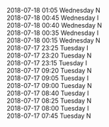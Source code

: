 2018-07-18 01:05 Wednesday  N  
2018-07-18 00:45 Wednesday  I  
2018-07-18 00:40 Wednesday  N  
2018-07-18 00:35 Wednesday  I  
2018-07-18 00:15 Wednesday  N  
2018-07-17 23:25 Tuesday  I  
2018-07-17 23:20 Tuesday  N  
2018-07-17 23:15 Tuesday  I  
2018-07-17 09:20 Tuesday  N  
2018-07-17 09:05 Tuesday  I  
2018-07-17 09:00 Tuesday  N  
2018-07-17 08:40 Tuesday  I  
2018-07-17 08:25 Tuesday  N  
2018-07-17 08:00 Tuesday  I  
2018-07-17 07:45 Tuesday  N  
